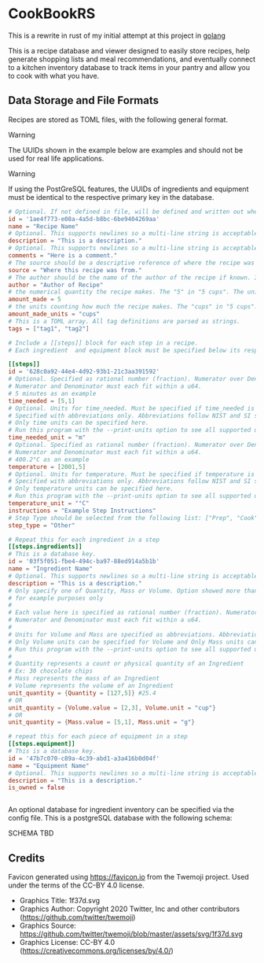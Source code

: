 # CookBookRS

This is a rewrite in rust of my initial attempt at this project in
[golang](https://github.com/sww1235/CookBook)

This is a recipe database and viewer designed to easily store recipes, help
generate shopping lists and meal recommendations, and eventually connect to a
kitchen inventory database to track items in your pantry and allow you to cook
with what you have.

## Data Storage and File Formats

Recipes are stored as TOML files, with the following general format.

> [!WARNING]
> The UUIDs shown in the example below are examples and should not be used for real life applications.

> [!WARNING]
> If using the PostGreSQL features, the UUIDs of ingredients and equipment must be identical to the respective primary key in the database.

```toml
# Optional. If not defined in file, will be defined and written out when files are saved.
id = '1ae4f773-e08a-4a5d-b8bc-6be9404269aa'
name = "Recipe Name"
# Optional. This supports newlines so a multi-line string is acceptable here
description = "This is a description."
# Optional. This supports newlines so a multi-line string is acceptable here
comments = "Here is a comment."
# The source should be a descriptive reference of where the recipe was found. If unknown, put Unknown.
source = "Where this recipe was from."
# The author should be the name of the author of the recipe if known. If unknown, put Unknown
author = "Author of Recipe"
# the numerical quantity the recipe makes. The "5" in "5 cups". The units are specified in amount_made_units
amount_made = 5
# the units counting how much the recipe makes. The "cups" in "5 cups". The numerical quantity is specified in amount_made. This is not parsed currently.
amount_made_units = "cups"
# This is a TOML array. All tag definitions are parsed as strings.
tags = ["tag1", "tag2"]

# Include a [[steps]] block for each step in a recipe.
# Each ingredient  and equipment block must be specified below its respective step per the TOML specifications.

[[steps]]
id = '628c0a92-44e4-4d92-93b1-21c3aa391592'
# Optional. Specified as rational number (fraction). Numerator over Denominator.
# Numerator and Denominator must each fit within a u64.
# 5 minutes as an example
time_needed = [5,1]
# Optional. Units for time_needed. Must be specified if time_needed is specified.
# Specified with abbreviations only. Abbreviations follow NIST and SI standards.
# Only time units can be specified here.
# Run this program with the --print-units option to see all supported units and their abbreviations.
time_needed_unit = "m"
# Optional. Specified as rational number (fraction). Numerator over Denominator.
# Numerator and Denominator must each fit within a u64.
# 400.2°C as an example
temperature = [2001,5]
# Optional. Units for temperature. Must be specified if temperature is specified.
# Specified with abbreviations only. Abbreviations follow NIST and SI standards.
# Only temperature units can be specified here.
# Run this program with the --print-units option to see all supported units and their abbreviations.
temperature_unit = "°C"
instructions = "Example Step Instructions"
# Step Type should be selected from the following list: ["Prep", "Cook", "Wait", "Other"].
step_type = "Other"

# Repeat this for each ingredient in a step
[[steps.ingredients]]
# This is a database key.
id = '03f5f051-fbe4-494c-ba97-88ed914a5b1b'
name = "Ingredient Name"
# Optional. This supports newlines so a multi-line string is acceptable here
description = "This is a description."
# Only specify one of Quantity, Mass or Volume. Option showed more than once here
# for example purposes only
#
# Each value here is specified as rational number (fraction). Numerator over Denominator.
# Numerator and Denominator must each fit within a u64.
#
# Units for Volume and Mass are specified as abbreviations. Abbreviations follow NIST and SI standards.
# Only Volume units can be specified for Volume and Only Mass units can be specified for Mass.
# Run this program with the --print-units option to see all supported units and their abbreviations.
#
# Quantity represents a count or physical quantity of an Ingredient
# Ex: 30 chocolate chips
# Mass represents the mass of an Ingredient
# Volume represents the volume of an Ingredient
unit_quantity = {Quantity = [127,5]} #25.4
# OR
unit_quantity = {Volume.value = [2,3], Volume.unit = "cup"}
# OR
unit_quantity = {Mass.value = [5,1], Mass.unit = "g"}

# repeat this for each piece of equipment in a step
[[steps.equipment]]
# This is a database key.
id = '47b7c070-c89a-4c39-abd1-a3a416b0d04f'
name = "Equipment Name"
# Optional. This supports newlines so a multi-line string is acceptable here
description = "This is a description."
is_owned = false



```


An optional database for ingredient inventory can be specified via the config file. This is a postgreSQL database with the following schema:

SCHEMA TBD

## Credits

Favicon generated using <https://favicon.io> from the Twemoji project. Used under the terms of the CC-BY 4.0 license.
- Graphics Title: 1f37d.svg
- Graphics Author: Copyright 2020 Twitter, Inc and other contributors (https://github.com/twitter/twemoji)
- Graphics Source: https://github.com/twitter/twemoji/blob/master/assets/svg/1f37d.svg
- Graphics License: CC-BY 4.0 (https://creativecommons.org/licenses/by/4.0/)

